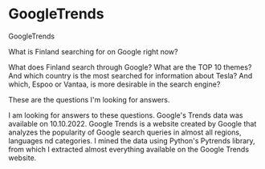 # GoogleTrends
GoogleTrends

What is Finland searching for on Google right now?

What does Finland search through Google? What are the TOP 10 themes? And which country is the most searched for information about Tesla? And which, Espoo or Vantaa, is more desirable in the search engine?

These are the questions I'm looking for answers.

I am looking for answers to these questions. Google's Trends data was available on 10.10.2022. Google Trends is a website created by Google that analyzes the popularity of Google search queries in almost all regions, languages nd categories. I mined the data using Python's Pytrends library, from which I extracted almost everything available on the Google Trends website.

